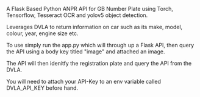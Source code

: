 A Flask Based Python ANPR API for GB Number Plate using Torch, Tensorflow, Tesseract OCR and yolov5 object detection.

Leverages DVLA to return information on car such as its make, model, colour, year, engine size etc.

To use simply run the app.py which will through up a Flask API, then query the API using a body key titled "image" and attached an image. 

The API will then idenitfy the registration plate and query the API from the DVLA.

You will need to attach your API-Key to an env variable called DVLA_API_KEY before hand.
